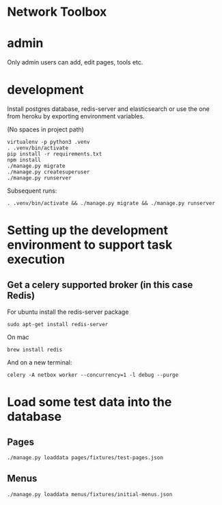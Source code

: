 Network Toolbox
===============


admin
=====
Only admin users can add, edit pages, tools etc.


development
===========
Install postgres database, redis-server and elasticsearch
or use the one from heroku by exporting environment variables.

(No spaces in project path)

```
virtualenv -p python3 .venv
. .venv/bin/activate
pip install -r requirements.txt
npm install
./manage.py migrate
./manage.py createsuperuser
./manage.py runserver
```

Subsequent runs:

```
. .venv/bin/activate && ./manage.py migrate && ./manage.py runserver
```

# Setting up the development environment to support task execution

## Get a celery supported broker (in this case Redis)

For ubuntu install the redis-server package

```
sudo apt-get install redis-server
```

On mac
```
brew install redis
```


And on a new terminal:

```
celery -A netbox worker --concurrency=1 -l debug --purge
```

# Load some test data into the database

## Pages

```
./manage.py loaddata pages/fixtures/test-pages.json
```

## Menus

```
./manage.py loaddata menus/fixtures/initial-menus.json
```
